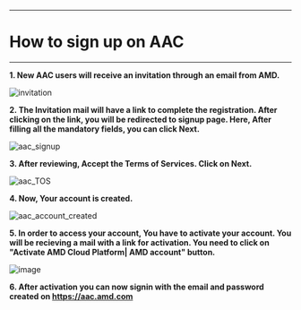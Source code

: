 ***
# How to sign up on AAC 
***

**1. New AAC users will receive an invitation through an email from AMD.**
   
![invitation](https://github.com/amddcgpuce/AMDAcceleratorCloudGuides/assets/137474607/e9c5f533-0a92-4fbc-a959-b24daec375d9)

**2. The Invitation mail will have a link to complete the registration. After clicking on the link, you will be redirected to signup page. Here, After filling all the mandatory fields, you can click Next.**

![aac_signup](https://github.com/amddcgpuce/AMDAcceleratorCloudGuides/assets/137474607/66617cf9-9b29-4ed4-9510-eadb8937724e)

**3. After reviewing, Accept the Terms of Services. Click on Next.**

![aac_TOS](https://github.com/amddcgpuce/AMDAcceleratorCloudGuides/assets/137474607/2c51a1b8-bd27-41be-b9c7-062aaafcf77a)

**4. Now, Your account is created.**

![aac_account_created](https://github.com/amddcgpuce/AMDAcceleratorCloudGuides/assets/137474607/d3ec250d-6357-4731-995e-5af0352f1dd5)

**5. In order to access your account, You have to activate your account. You will be recieving a mail with a link for activation. You need to click on "Activate AMD Cloud Platform| AMD account" button.**

![image](https://github.com/amddcgpuce/AMDAcceleratorCloudGuides/assets/137474607/a764e1c6-cf72-4bdd-a05f-c08f9787c7d3)

**6. After activation you can now signin with the email and password created on https://aac.amd.com**

